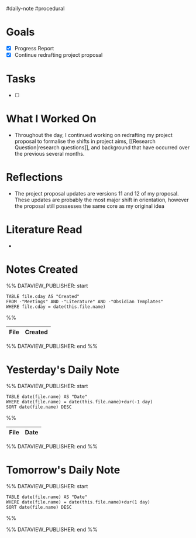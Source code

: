 #daily-note #procedural 

# Goals

- [x] Progress Report
- [x] Continue redrafting project proposal

# Tasks

- [ ] 

# What I Worked On

- Throughout the day, I continued working on redrafting my project proposal to formalise the shifts in project aims, [[Research Question|research questions]], and background that have occurred over the previous several months.

# Reflections

- The project proposal updates are versions 11 and 12 of my proposal. These updates are probably the most major shift in orientation, however the proposal still possesses the same core as my original idea

# Literature Read

- 

# Notes Created


%% DATAVIEW_PUBLISHER: start
```dataview
TABLE file.cday AS "Created"
FROM -"Meetings" AND -"Literature" AND -"Obsidian Templates"
WHERE file.cday = date(this.file.name)
```
%%

| File | Created |
| ---- | ------- |

%% DATAVIEW_PUBLISHER: end %%

# Yesterday's Daily Note

%% DATAVIEW_PUBLISHER: start
```dataview
TABLE date(file.name) AS "Date"
WHERE date(file.name) = date(this.file.name)+dur(-1 day)
SORT date(file.name) DESC
```
%%

| File | Date |
| ---- | ---- |

%% DATAVIEW_PUBLISHER: end %%
# Tomorrow's Daily Note

%% DATAVIEW_PUBLISHER: start
```dataview
TABLE date(file.name) AS "Date"
WHERE date(file.name) = date(this.file.name)+dur(1 day)
SORT date(file.name) DESC
```
%%

%% DATAVIEW_PUBLISHER: end %%


